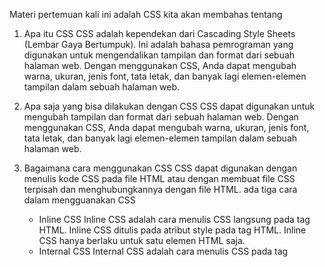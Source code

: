 Materi pertemuan kali ini adalah CSS
kita akan membahas tentang

1. Apa itu CSS
   CSS adalah kependekan dari Cascading Style Sheets (Lembar Gaya Bertumpuk). Ini adalah bahasa pemrograman yang digunakan untuk mengendalikan tampilan dan format dari sebuah halaman web. Dengan menggunakan CSS, Anda dapat mengubah warna, ukuran, jenis font, tata letak, dan banyak lagi elemen-elemen tampilan dalam sebuah halaman web.

2. Apa saja yang bisa dilakukan dengan CSS
   CSS dapat digunakan untuk mengubah tampilan dan format dari sebuah halaman web. Dengan menggunakan CSS, Anda dapat mengubah warna, ukuran, jenis font, tata letak, dan banyak lagi elemen-elemen tampilan dalam sebuah halaman web.

3. Bagaimana cara menggunakan CSS
   CSS dapat digunakan dengan menulis kode CSS pada file HTML atau dengan membuat file CSS terpisah dan menghubungkannya dengan file HTML.
   ada tiga cara dalam mengguanakan CSS
   - Inline CSS
     Inline CSS adalah cara menulis CSS langsung pada tag HTML. Inline CSS ditulis pada atribut style pada tag HTML. Inline CSS hanya berlaku untuk satu elemen HTML saja.
   - Internal CSS
     Internal CSS adalah cara menulis CSS pada tag <style> di dalam tag <head> pada file HTML. Internal CSS hanya berlaku untuk satu file HTML saja.
     -Exsternal CSS
4. Bagaimana cara menulis CSS => praktek
5. Bagaimana cara menghubungkan CSS dengan HTML => praktek
6. Selector pada CSS => praktek
7. Property dan Value pada CSS => praktek
8. Styling basic pada CSS => praktek

Urutan hirarki pada selector CSS

1. Tagname selector = 5
2. Class selector = 10
3. ID selector = 100
